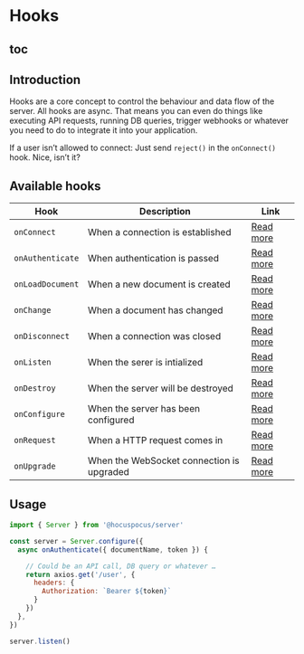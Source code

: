 # Hooks

## toc

## Introduction
Hooks are a core concept to control the behaviour and data flow of the server. All hooks are async. That means you can even do things like executing API requests, running DB queries, trigger webhooks or whatever you need to do to integrate it into your application.

If a user isn’t allowed to connect: Just send `reject()` in the `onConnect()` hook. Nice, isn’t it?

## Available hooks

| Hook             | Description                               | Link                                     |
| ---------------- | ----------------------------------------- | ---------------------------------------- |
| `onConnect`      | When a connection is established          | [Read more](/api/hooks/on-connect)       |
| `onAuthenticate` | When authentication is passed             | [Read more](/api/hooks/on-authenticate)  |
| `onLoadDocument` | When a new document is created            | [Read more](/api/hooks/on-load-document) |
| `onChange`       | When a document has changed               | [Read more](/api/hooks/on-change)        |
| `onDisconnect`   | When a connection was closed              | [Read more](/api/hooks/on-disconnect)    |
| `onListen`       | When the serer is intialized              | [Read more](/api/hooks/on-listen)        |
| `onDestroy`      | When the server will be destroyed         | [Read more](/api/hooks/on-destroy)       |
| `onConfigure`    | When the server has been configured       | [Read more](/api/hooks/on-configure)     |
| `onRequest`      | When a HTTP request comes in              | [Read more](/api/hooks/on-request)       |
| `onUpgrade`      | When the WebSocket connection is upgraded | [Read more](/api/hooks/on-upgrade)       |

## Usage

```js
import { Server } from '@hocuspocus/server'

const server = Server.configure({
  async onAuthenticate({ documentName, token }) {

    // Could be an API call, DB query or whatever …
    return axios.get('/user', {
      headers: {
        Authorization: `Bearer ${token}`
      }
    })
  },
})

server.listen()
```

